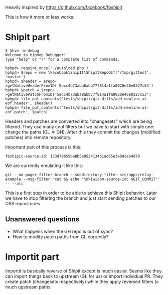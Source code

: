 Heavily inspired by https://github.com/facebook/fbshipit

This is how it more or less works:

# Shipit part

```text
$ hhvm -m debug
Welcome to HipHop Debugger!
Type "help" or "?" for a complete list of commands.

hphpd> require_once('./autoload.php')
hphpd> $repo = new \Facebook\ShipIt\ShipItRepoGIT('/tmp/gittest', 'master')
hphpd> $header = $repo->getNativeHeaderFromID('5ecc4b73aba8abb77f814a1fa0020e46e0327c53')
hphpd> $patch = $repo->getNativePatchFromID('5ecc4b73aba8abb77f814a1fa0020e46e0327c53')
hphpd> file_put_contents('tests/shipit/git-diffs/add-newline-at-eof.header', $header)
hphpd> file_put_contents('tests/shipit/git-diffs/add-newline-at-eof.patch', $patch)
```

Headers and patches are converted into "changesets" which are being filtered. They use many cool filters but we have to start with simple one: change the paths (GL => GH). After this they commit the changes (modified patches) into remote repository.

Important part of this process is this:

```text
fbshipit-source-id: 153d70b59ba8b5e9534134b1ad65e3e89ceb4d79
```

We are currently emulating it like this:

```text
git --no-pager filter-branch --subdirectory-filter src/apps/relay-example --msg-filter 'cat && echo "\nkiwicom-source-id: $GIT_COMMIT"' -- --all
```

This is a first step in order to be able to achieve this Shipit behavior. Later we have to stop filtering the branch and just start sending patches to our OSS repositories.

## Unanswered questions

- What happens when the GH repo is out of sync?
- How to modify patch paths from GL correctly?

# Importit part

Importit is basically reverse of Shipit except is much easier. Seems like they can import things back to upstream (GL for us) or import individual PR. They create patch (changesets respectively) while they apply reversed filters to much upstream paths.
